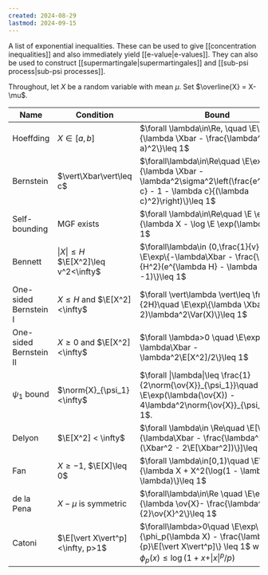 ```yaml
---
created: 2024-08-29
lastmod: 2024-09-15
---
```


A list of exponential inequalities. These can be used to give [[concentration inequalities]] and also immediately yield [[e-value|e-values]]. They can also be used to construct  [[supermartingale|supermartingales]] and [[sub-psi process|sub-psi processes]]. 

Throughout, let $X$ be a random variable with mean $\mu$. Set $\overline{X} = X-\mu$.

| Name                   | Condition                                       | Bound                                                                                                                                                    |
| ---------------------- | ----------------------------------------------- | -------------------------------------------------------------------------------------------------------------------------------------------------------- |
| Hoeffding              | $X\in [a,b]$                                    | $\forall \lambda\in\Re, \quad \E\exp\{\lambda \Xbar - \frac{\lambda^2}{8}(b-a)^2\}\leq 1$                                                                |
| Bernstein              | $\vert\Xbar\vert\leq c$                         | $\forall\lambda\in\Re\quad \E\exp\{\lambda \Xbar - \lambda^2\sigma^2\left(\frac{e^{\lambda c} - 1 - \lambda c}{(\lambda c)^2}\right)\}\leq 1$            |
| Self-bounding          | MGF exists                                      | $\forall \lambda\in\Re\quad \E \exp\{\lambda X - \log \E \exp(\lambda X)\}= 1$                                                                           |
| Bennett                | $\vert X \vert \leq H$ $\E[X^2]\leq v^2<\infty$ | $\forall\lambda\in (0,\frac{1}{v})\quad \E\exp\{-\lambda\Xbar - \frac{\mu^2}{H^2}(e^{\lambda H} - \lambda H -1)\}\leq 1$                                 |
| One-sided Bernstein I  | $X \leq H$ and $\E[X^2]<\infty$                 | $\forall \vert\lambda \vert\leq \frac{1}{2H}\quad \E\exp\{\lambda \Xbar - (e-2)\lambda^2\Var(X)\}\leq 1$                                                 |
| One-sided Bernstein II | $X\geq 0$ and $\E[X^2]<\infty$                  | $\forall \lambda>0 \quad \E\exp\{-\lambda\Xbar - \lambda^2\E[X^2]/2\}\leq 1$                                                                             |
| $\psi_1$ bound         | $\norm{X}_{\psi_1}<\infty$                      | $\forall \|\lambda\|\leq \frac{1}{2\norm{\ov{X}}_{\psi_1}}\quad \E\exp(\lambda(\ov{X}) - 4\lambda^2\norm{\ov{X}}_{\psi_1}^2\leq 1$.                      |
| Delyon                 | $\E[X^2] < \infty$                              | $\forall \lambda\in \Re\quad \E[\exp\{\lambda\Xbar - \frac{\lambda^2}{6}(\Xbar^2 - 2\E[\Xbar^2])\}]\leq 1$                                               |
| Fan                    | $X\geq -1$, $\E[X]\leq 0$                       | $\forall \lambda\in[0,1)\quad \E\exp\{\lambda X + X^2(\log(1 - \lambda) + \lambda)\}\leq 1$                                                              |
| de la Pena             | $X-\mu$ is symmetric                            | $\forall\lambda\in\Re \quad \E\exp\{\lambda \ov{X}- \frac{\lambda^2}{2}\ov{X}^2\}\leq 1$                                                                 |
| Catoni                 | $\E[\vert X\vert^p]<\infty, p>1$                | $\forall\lambda>0\quad \E\exp\{\phi_p(\lambda X) - \frac{\lambda^p}{p}\E[\vert X\vert^p]\} \leq 1$ where $\phi_p(x) \leq \log(1 + x + \vert x\vert^p/p)$ |
